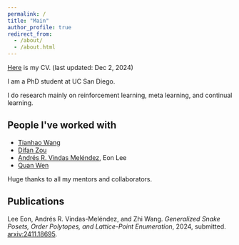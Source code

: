 ```yaml
---
permalink: /
title: "Main"
author_profile: true
redirect_from: 
  - /about/
  - /about.html
---
```


[Here](http://Zhi0467.github.io/files/CV.pdf) is my CV. (last updated: Dec 2, 2024)

I am a PhD student at UC San Diego. 

I do research mainly on reinforcement learning, meta learning, and continual learning.

People I've worked with
------
- [Tianhao Wang](https://tianhaowang.ttic.edu)
- [Difan Zou](https://difanzou.github.io)
- [Andrés R. Vindas Meléndez](https://math.hmc.edu/arvm/), Eon Lee
- [Quan Wen](http://www.wenlab.org)

Huge thanks to all my mentors and collaborators.

Publications
------
Lee Eon, Andrés R. Vindas-Meléndez, and Zhi Wang. *Generalized Snake Posets, Order Polytopes, and Lattice-Point Enumeration*, 2024, submitted. [arxiv:2411.18695](https://arxiv.org/abs/2411.18695). 


